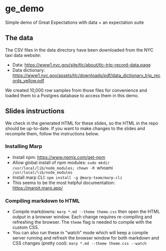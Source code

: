 # ge_demo

Simple demo of Great Expectations with data + an expectation suite

## The data

The CSV files in the data directory have been downloaded from the NYC taxi data website:
* Data: https://www1.nyc.gov/site/tlc/about/tlc-trip-record-data.page
* Data dictionary: https://www1.nyc.gov/assets/tlc/downloads/pdf/data_dictionary_trip_records_yellow.pdf

We created 10,000 row samples from those files for convenience and loaded them to a Postgres database to access them in this demo.

## Slides instructions
We check in the generated HTML for these slides, so the HTML in the repo should be up-to-date. If you want to make changes to the slides and recompile them, follow the instructions below.

### Installing Marp
* Install npm: https://www.npmjs.com/get-npm
* Allow global install of npm modules: `sudo mkdir /usr/local/lib/node_modules; chown -R `whoami` /usr/local/lib/node_modules` 
* Install marp CLI: `npm install -g @marp-team/marp-cli`
* This seems to be the most helpful documentation: https://marpit.marp.app/

### Compiling markdown to HTML
* Compile markdowns: `marp *.md --theme theme.css` then open the HTML output in a browser window. Each change requires re-compiling and refreshing the browser. The `theme` flag is needed to compile with the custom CSS.
* You can also run these in "watch" mode which will keep a compile server running and refresh the browser window for both markdown and CSS changes (pretty cool): `marp *.md --theme theme.css --watch`
